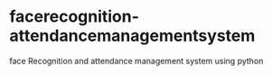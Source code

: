 # facerecognition-attendancemanagementsystem
face Recognition and attendance management system using python 
